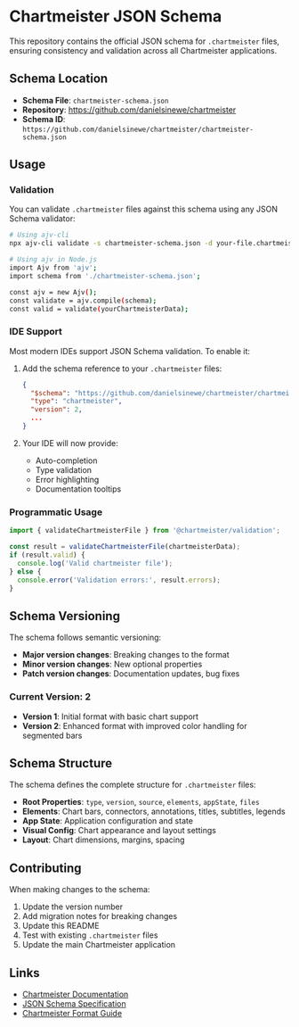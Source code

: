 # Chartmeister JSON Schema

This repository contains the official JSON schema for `.chartmeister` files, ensuring consistency and validation across all Chartmeister applications.

## Schema Location

- **Schema File**: `chartmeister-schema.json`
- **Repository**: https://github.com/danielsinewe/chartmeister
- **Schema ID**: `https://github.com/danielsinewe/chartmeister/chartmeister-schema.json`

## Usage

### Validation

You can validate `.chartmeister` files against this schema using any JSON Schema validator:

```bash
# Using ajv-cli
npx ajv-cli validate -s chartmeister-schema.json -d your-file.chartmeister

# Using ajv in Node.js
import Ajv from 'ajv';
import schema from './chartmeister-schema.json';

const ajv = new Ajv();
const validate = ajv.compile(schema);
const valid = validate(yourChartmeisterData);
```

### IDE Support

Most modern IDEs support JSON Schema validation. To enable it:

1. Add the schema reference to your `.chartmeister` files:
   ```json
   {
     "$schema": "https://github.com/danielsinewe/chartmeister/chartmeister-schema.json",
     "type": "chartmeister",
     "version": 2,
     ...
   }
   ```

2. Your IDE will now provide:
   - Auto-completion
   - Type validation
   - Error highlighting
   - Documentation tooltips

### Programmatic Usage

```typescript
import { validateChartmeisterFile } from '@chartmeister/validation';

const result = validateChartmeisterFile(chartmeisterData);
if (result.valid) {
  console.log('Valid chartmeister file');
} else {
  console.error('Validation errors:', result.errors);
}
```

## Schema Versioning

The schema follows semantic versioning:

- **Major version changes**: Breaking changes to the format
- **Minor version changes**: New optional properties
- **Patch version changes**: Documentation updates, bug fixes

### Current Version: 2

- **Version 1**: Initial format with basic chart support
- **Version 2**: Enhanced format with improved color handling for segmented bars

## Schema Structure

The schema defines the complete structure for `.chartmeister` files:

- **Root Properties**: `type`, `version`, `source`, `elements`, `appState`, `files`
- **Elements**: Chart bars, connectors, annotations, titles, subtitles, legends
- **App State**: Application configuration and state
- **Visual Config**: Chart appearance and layout settings
- **Layout**: Chart dimensions, margins, spacing

## Contributing

When making changes to the schema:

1. Update the version number
2. Add migration notes for breaking changes
3. Update this README
4. Test with existing `.chartmeister` files
5. Update the main Chartmeister application

## Links

- [Chartmeister Documentation](https://github.com/danielsinewe/chartmeister)
- [JSON Schema Specification](https://json-schema.org/)
- [Chartmeister Format Guide](https://github.com/danielsinewe/chartmeister/docs/json-schema.md)
